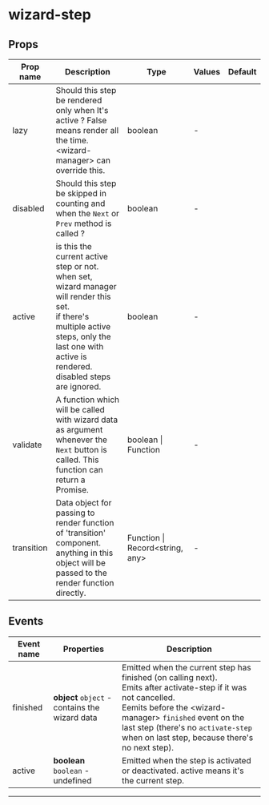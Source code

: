 # wizard-step

## Props

| Prop name  | Description                                                                                                                                                                                                 | Type                                  | Values | Default |
| ---------- | ----------------------------------------------------------------------------------------------------------------------------------------------------------------------------------------------------------- | ------------------------------------- | ------ | ------- |
| lazy       | Should this step be rendered only when It's active ? False means render all the time. &lt;wizard-manager&gt; can override this.                                                                             | boolean                               | -      |         |
| disabled   | Should this step be skipped in counting and<br/>when the `Next` or `Prev` method is called ?                                                                                                                | boolean                               | -      |         |
| active     | is this the current active step or not.<br/>when set, wizard manager will render this set.<br/>if there's multiple active steps, only the last one with active is rendered.<br/>disabled steps are ignored. | boolean                               | -      |         |
| validate   | A function which will be called with wizard data as argument whenever the `Next` button is called. This function can return a Promise.                                                                      | boolean \| Function                   | -      |         |
| transition | Data object for passing to render function of 'transition' component.<br/>anything in this object will be passed to the render function directly.                                                           | Function \| Record&lt;string, any&gt; | -      |         |

## Events

| Event name | Properties                                     | Description                                                                                                                                                                                                                                                                       |
| ---------- | ---------------------------------------------- | --------------------------------------------------------------------------------------------------------------------------------------------------------------------------------------------------------------------------------------------------------------------------------- |
| finished   | **object** `object` - contains the wizard data | Emitted when the current step has finished (on calling next).<br/>Emits after activate-step if it was not cancelled.<br/>Eemits before the &lt;wizard-manager&gt; `finished` event on the last step (there's no `activate-step` when on last step, because there's no next step). |
| active     | **boolean** `boolean` - undefined              | Emitted when the step is activated or deactivated. active means it's the current step.                                                                                                                                                                                            |

---
